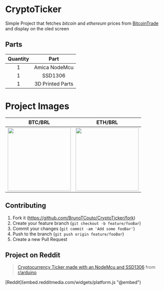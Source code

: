 # CryptoTicker

Simple Project that fetches *bitcoin* and *ethereum* prices from <a href="https://www.bitcointrade.com.br/pt-BR/" target="_blank">BitcoinTrade</a> and display on the oled screen

## Parts
| Quantity |       Part       |
|:--------:|:----------------:|
|     1    |   Amica NodeMcu  |
|     1    |      SSD1306     |
|     1    | 3D Printed Parts |

# Project Images

|                                                           BTC/BRL                                                           |                                                           ETH/BRL                                                           |
|:-----------------------------------------------------------------------------------------------------------------------------:|:-----------------------------------------------------------------------------------------------------------------------------:|
| <img src="https://user-images.githubusercontent.com/23619646/109252877-4b48df00-77cd-11eb-98cf-c540c77ab8b0.jpg" width="200"> | <img src="https://user-images.githubusercontent.com/23619646/109252882-4c7a0c00-77cd-11eb-951b-df09aa6e42e1.jpg" width="200"> |

## Contributing

1. Fork it (<https://github.com/BrunoTCouto/CryptoTicker/fork>)
2. Create your feature branch (`git checkout -b feature/fooBar`)
3. Commit your changes (`git commit -am 'Add some fooBar'`)
4. Push to the branch (`git push origin feature/fooBar`)
5. Create a new Pull Request

## Project on Reddit
<blockquote class="reddit-card" data-card-created="1614313431"><a href="https://www.reddit.com/r/arduino/comments/lq4gsl/cryptocurrency_ticker_made_with_an_nodemcu_and/?ref=share&ref_source=embed">Cryptocurrency Ticker made with an NodeMcu and SSD1306</a> from <a href="http://www.reddit.com/r/arduino">r/arduino</a></blockquote>
[Reddit](embed.redditmedia.com/widgets/platform.js "@embed")
